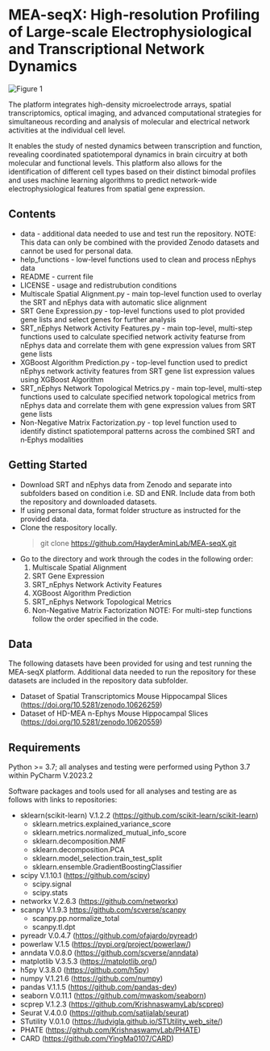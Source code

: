 # **MEA-seqX: High‐resolution Profiling of Large‐scale Electrophysiological and Transcriptional Network Dynamics**

![Figure 1](https://github.com/HayderAminLab/MEA-seqX/assets/158823360/15b48459-642f-4311-837e-eb733005b5ba)

The platform integrates high-density microelectrode arrays, spatial transcriptomics, optical imaging, and advanced computational strategies for simultaneous recording and analysis of molecular and electrical network activities at the individual cell level. 

It enables the study of nested dynamics between transcription and function, revealing coordinated spatiotemporal dynamics in brain circuitry at both molecular and functional levels. 
This platform also allows for the identification of different cell types based on their distinct bimodal profiles and uses machine learning algorithms to predict network-wide electrophysiological features from spatial gene expression.

## **Contents**

  - data - additional data needed to use and test run the repository. NOTE: This data can only be combined with the provided Zenodo datasets and cannot be used for personal data.
  - help_functions - low-level functions used to clean and process nEphys data
  - README - current file
  - LICENSE - usage and redistrubution conditions
  - Multiscale Spatial Alignment.py - main top-level function used to overlay the SRT and nEphys data with automatic slice alignment
  - SRT Gene Expression.py - top-level functions used to plot provided gene lists and select genes for further analysis
  - SRT_nEphys Network Activity Features.py - main top-level, multi-step functions used to calculate specified network activity featurse from nEphys data and correlate them with gene expression values from SRT gene lists
  - XGBoost Algorithm Prediction.py - top-level function used to predict nEphys network activity features from SRT gene list expression values using XGBoost Algorithm
  - SRT_nEphys Network Topological Metrics.py - main top-level, multi-step functions used to calculate specified network topological metrics from nEphys data and correlate them with gene expression values from SRT gene lists
  - Non-Negative Matrix Factorization.py - top level function used to identify distinct spatiotemporal patterns across the combined SRT and n‐Ephys modalities


## **Getting Started**

  - Download SRT and nEphys data from Zenodo and separate into subfolders based on condition i.e. SD and ENR. Include data from both the repository and downloaded datasets.
  - If using personal data, format folder structure as instructed for the provided data. 
  - Clone the respository locally.
       > git clone https://github.com/HayderAminLab/MEA-seqX.git
  - Go to the directory and work through the codes in the following order:
    1. Multiscale Spatial Alignment
    2. SRT Gene Expression
    3. SRT_nEphys Network Activity Features
    4. XGBoost Algorithm Prediction
    5. SRT_nEphys Network Topological Metrics
    6. Non-Negative Matrix Factorization
   NOTE: For multi-step functions follow the order specified in the code. 
     
## **Data**

The following datasets have been provided for using and test running the MEA-seqX platform. Additional data needed to run the repository for these datasets are included in the repository data subfolder.
  - Dataset of Spatial Transcriptomics Mouse Hippocampal Slices (https://doi.org/10.5281/zenodo.10626259)
  - Dataset of HD-MEA n-Ephys Mouse Hippocampal Slices (https://doi.org/10.5281/zenodo.10620559)

## **Requirements**

Python >= 3.7; all analyses and testing were performed using Python 3.7 within PyCharm V.2023.2

Software packages and tools used for all analyses and testing are as follows with links to repositories:

  - sklearn(scikit-learn) V.1.2.2 (https://github.com/scikit-learn/scikit-learn)
     - sklearn.metrics.explained_variance_score
     - sklearn.metrics.normalized_mutual_info_score 
     - sklearn.decomposition.NMF
     - sklearn.decomposition.PCA
     - sklearn.model_selection.train_test_split
     - sklearn.ensemble.GradientBoostingClassifier
  - scipy V.1.10.1 (https://github.com/scipy)
     - scipy.signal 
     - scipy.stats
  - networkx V.2.6.3 (https://github.com/networkx) 
  - scanpy V.1.9.3  https://github.com/scverse/scanpy
     - scanpy.pp.normalize_total
     - scanpy.tl.dpt 
  - pyreadr V.0.4.7 (https://github.com/ofajardo/pyreadr)
  - powerlaw V.1.5 (https://pypi.org/project/powerlaw/)
  - anndata V.0.8.0 (https://github.com/scverse/anndata)
  - matplotlib V.3.5.3 (https://matplotlib.org/)
  - h5py V.3.8.0  (https://github.com/h5py)
  - numpy V.1.21.6 (https://github.com/numpy)
  - pandas V.1.1.5 (https://github.com/pandas-dev)
  - seaborn V.0.11.1 (https://github.com/mwaskom/seaborn)
  - scprep V.1.2.3 (https://github.com/KrishnaswamyLab/scprep)
  - Seurat V.4.0.0 (https://github.com/satijalab/seurat)
  - STutility V.0.1.0 (https://ludvigla.github.io/STUtility_web_site/)
  - PHATE (https://github.com/KrishnaswamyLab/PHATE)
  - CARD (https://github.com/YingMa0107/CARD)
